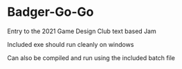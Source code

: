 # Badger-Go-Go
Entry to the 2021 Game Design Club text based Jam

Included exe should run cleanly on windows

Can also be compiled and run using the included batch file
